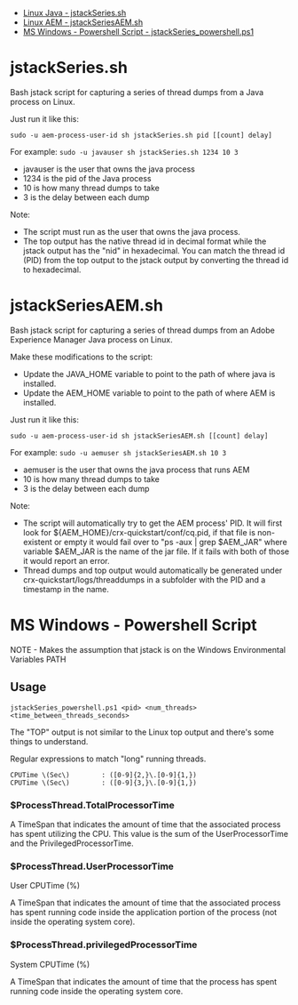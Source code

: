 - [Linux Java - jstackSeries.sh](#jstackseriessh)
- [Linux AEM - jstackSeriesAEM.sh](#jstackseriesaemsh)
- [MS Windows - Powershell Script - jstackSeries_powershell.ps1](#ms-windows---powershell-script)
<!-- toc -->

# jstackSeries.sh
Bash jstack script for capturing a series of thread dumps from a Java process on Linux.

Just run it like this:

`sudo -u aem-process-user-id sh jstackSeries.sh pid [[count] delay]`

For example:
`sudo -u javauser sh jstackSeries.sh 1234 10 3`
- javauser is the user that owns the java process
- 1234 is the pid of the Java process
- 10 is how many thread dumps to take
- 3 is the delay between each dump

Note: 
* The script must run as the user that owns the java process.
* The top output has the native thread id in decimal format while the jstack output has the "nid" in hexadecimal.  You can match the thread id (PID) from the top output to the jstack output by converting the thread id to hexadecimal.

# jstackSeriesAEM.sh
Bash jstack script for capturing a series of thread dumps from an Adobe Experience Manager Java process on Linux.

Make these modifications to the script:
* Update the JAVA_HOME variable to point to the path of where java is installed.
* Update the AEM_HOME variable to point to the path of where AEM is installed.

Just run it like this:

`sudo -u aem-process-user-id sh jstackSeriesAEM.sh [[count] delay]`

For example:
`sudo -u aemuser sh jstackSeriesAEM.sh 10 3`
- aemuser is the user that owns the java process that runs AEM
- 10 is how many thread dumps to take
- 3 is the delay between each dump

Note:
* The script will automatically try to get the AEM process' PID.  It will first look for ${AEM_HOME}/crx-quickstart/conf/cq.pid, if that file is non-existent or empty it would fail over to "ps -aux | grep $AEM_JAR" where variable $AEM_JAR is the name of the jar file.  If it fails with both of those it would report an error.
* Thread dumps and top output would automatically be generated under crx-quickstart/logs/threaddumps in a subfolder with the PID and a timestamp in the name.

# MS Windows - Powershell Script
NOTE - Makes the assumption that jstack is on the Windows Environmental Variables PATH

## Usage
```
jstackSeries_powershell.ps1 <pid> <num_threads> <time_between_threads_seconds>
```

The "TOP" output is not similar to the Linux top output and there's some things to understand.

Regular expressions to match "long" running threads.
```
CPUTime \(Sec\)        : ([0-9]{2,}\.[0-9]{1,}) 
CPUTime \(Sec\)        : ([0-9]{3,}\.[0-9]{1,})
```

### $ProcessThread.TotalProcessorTime
A TimeSpan that indicates the amount of time that the associated process has spent utilizing the CPU. This value is the sum of the UserProcessorTime and the PrivilegedProcessorTime.

### $ProcessThread.UserProcessorTime
User CPUTime (%)

A TimeSpan that indicates the amount of time that the associated process has spent running code inside the application portion of the process (not inside the operating system core).

### $ProcessThread.privilegedProcessorTime
System CPUTime (%)

A TimeSpan that indicates the amount of time that the process has spent running code inside the operating system core.
